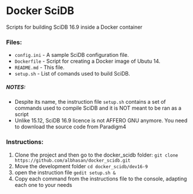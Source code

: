 Docker SciDB
============

Scripts for building SciDB 16.9 inside a Docker container

<h3>Files:</h3>
<ul>
	<li><code>config.ini</code> - A sample SciDB configuration file.</li>
	<li><code>Dockerfile</code> - Script for creating a Docker image of Ubutu 14.</li>
	<li><code>README.md</code> - This file.</li>
	<li><code>setup.sh</code> - List of comands used to build SciDB.</li>
</ul>

<h5>NOTES:</h5>
<ul>
	<li>Despite its name, the instruction file <code>setup.sh</code> contains a set of commands used to compile SciDB and it is NOT meant to be ran as a script</li>
	<li>Unlike 15.12, SciDB 16.9 licence is not AFFERO GNU anymore. You need to download the source code from Paradigm4</li>
</ul>

<h3>Instructions:</h3>
<ol>
	<li>Clone the project and then go to the docker_scidb folder: <code>git clone https://github.com/albhasan/docker_scidb.git</code></li>
	<li>Move the development folder <code>cd docker_scidb/dev16-9</code></li>
	<li>open the instruction file <code>gedit setup.sh &</code></li>
	<li>Copy each command from the instructions file to the console, adapting each one to your needs</li>
</ol>

